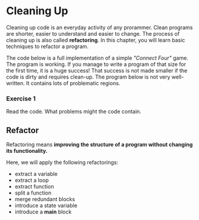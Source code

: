 
# Cleaning Up

Cleaning up code is an everyday activity of any prorammer. Clean programs are shorter, easier to understand and easier to change. The process of cleaning up is also called **refactoring**.
In this chapter, you will learn basic techniques to refactor a program.

The code below is a full implementation of a simple *"Connect Four"* game. The program is working. If you manage to write a program of that size for the first time, it is a huge success! That success is not made smaller if the code is dirty and requires clean-up. The program below is not very well-written. It contains lots of problematic regions.

### Exercise 1

Read the code. What problems might the code contain.

## Refactor

Refactoring means **improving the structure of a program without changing its functionality.**

Here, we will apply the following refactorings:

* extract a variable
* extract a loop
* extract function
* split a function
* merge redundant blocks
* introduce a state variable
* introduce a __main__ block
